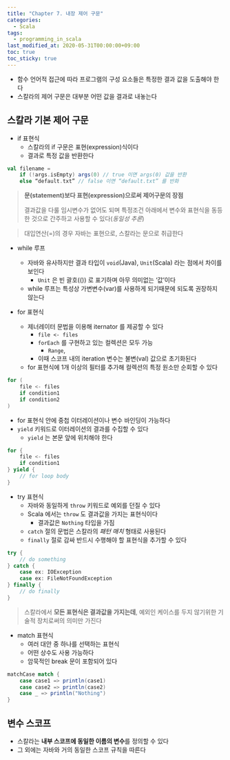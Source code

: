 ```yaml
---
title: "Chapter 7. 내장 제어 구문"
categories:
  - Scala
tags:
  - programming_in_scala
last_modified_at: 2020-05-31T00:00:00+09:00
toc: true
toc_sticky: true
---
```

* 함수 언어적 접근에 따라 프로그램의 구성 요소들은 특정한 결과 값을 도출해야 한다
* 스칼라의 제어 구문은 대부분 어떤 값을 결과로 내놓는다

## 스칼라 기본 제어 구문
* if 표현식
	* 스칼라의 if 구문은 표현(expression)식이다
	* 결과로 특정 값을 반환한다
	
```scala
val filename = 
	if (!args.isEmpty) args(0) // true 이면 args(0) 값을 반환
	else “default.txt” // false 이면 “default.txt” 를 반화
```

> **문(statement)보다 표현(expression)으로써 제어구문의 장점**
>
> 결과값을 다룰 임시변수가 없어도 되며 특정조건 아래에서 변수와 표현식을 동등한 것으로 간주하고 사용할 수 있다(*동일성 추론*)

> 대입연산(=)의 경우 자바는 표현으로, 스칼라는 문으로 취급한다

* while 루프
	* 자바와 유사하지만 결과 타입이 `void`(Java), `Unit`(Scala) 라는 점에서 차이를 보인다
		* `Unit` 은 빈 괄호(()) 로 표기하며 아무 의미없는 ‘값’이다
	* while 루프는 특성상 가변변수(var)를 사용하게 되기때문에 되도록 권장하지 않는다

* for 표현식
	* 제너레이터 문법을 이용해 iternator 를 제공할 수 있다
		* `file <- files`
		* `forEach` 를 구현하고 있는 컬렉션은 모두 가능
			* `Range`, 
		* 이때 스코프 내의 iteration 변수는 불변(val) 값으로 초기화된다
	* for 표현식에 1개 이상의 필터를 추가해 컬렉션의 특정 원소만 순회할 수 있다
	
```scala
for (
	file <- files
	if condition1
	if condition2
) 
```
* for 표현식 안에 중첩 이터레이션이나 변수 바인딩이 가능하다
* `yield` 키워드로 이터레이션의 결과를 수집할 수 있다
    * `yield` 는 본문 앞에 위치해야 한다
		
```scala
for {
	file <- files
	if condition1
} yield {
	// for loop body
}
```
* try 표현식
	* 자바와 동일하게 `throw` 키워드로 예외를 던질 수 있다
	* Scala 에서는 `throw` 도 결과값을 가지는 표현식이다
		* 결과값은 `Nothing` 타입을 가짐
	* `catch` 절의 문법은 스칼라의 *패턴 매치* 형태로 사용된다
	* `finally` 절로 감싸 반드시 수행해야 할 표현식을 추가할 수 있다
	
```scala
try {
	// do something
} catch {
	case ex: IOException
	case ex: FileNotFoundException
} finally {
    // do finally
}
```

> 스칼라에서 **모든 표현식은 결과값을 가지는데**, 예외인 케이스를 두지 않기위한 기술적 장치로써의 의미만 가진다

* match 표현식
	* 여러 대안 중 하나를 선택하는 표현식
	* 어떤 상수도 사용 가능하다
	* 암묵적인 break 문이 포함되어 있다
	
```scala
matchCase match {
	case case1 => println(case1)
	case case2 => println(case2)
	case _ => println("Nothing")
}
```

## 변수 스코프
* 스칼라는 **내부 스코프에 동일한 이름의 변수**를 정의할 수 있다
* 그 외에는 자바와 거의 동일한 스코프 규칙을 따른다
